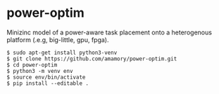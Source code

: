 # power-optim
Minizinc model of a power-aware task placement onto a heterogenous platform (.e.g, big-little, gpu, fpga).


```
$ sudo apt-get install python3-venv
$ git clone https://github.com/amamory/power-optim.git
$ cd power-optim
$ python3 -m venv env
$ source env/bin/activate
$ pip install --editable .
```